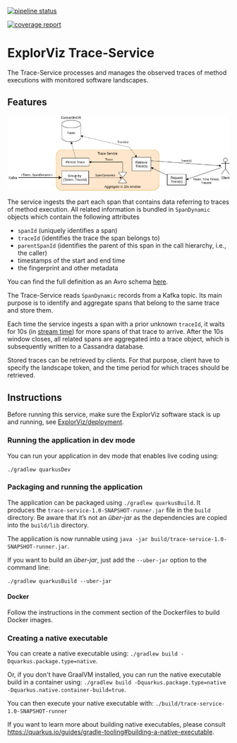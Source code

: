 [![pipeline status](https://git.se.informatik.uni-kiel.de/ExplorViz/code/trace-service/badges/master/pipeline.svg)](https://git.se.informatik.uni-kiel.de/ExplorViz/code/trace-service/-/commits/master) 

[![coverage report](https://git.se.informatik.uni-kiel.de/ExplorViz/code/trace-service/badges/master/coverage.svg)](https://git.se.informatik.uni-kiel.de/ExplorViz/code/trace-service/-/commits/master)


# ExplorViz Trace-Service

The Trace-Service processes and manages the observed traces of method executions with monitored software landscapes.


## Features

![trace-service](.docs/trace-service.png)

The service ingests the part each span that contains data referring to traces of method execution.
All related information is bundled in `SpanDynamic` objects which contain the following attributes

- `spanId` (uniquely identifies a span)
- `traceId` (identifies the trace the span belongs to)
- `parentSpanId` (identifies the parent of this span in the call hierarchy, i.e., the caller)
- timestamps of the start and end time
- the fingerprint and other metadata

You can find the full definition as an Avro schema [here](src/main/avro/spandynamic.avsc).

The Trace-Service reads `SpanDynamic` records from a Kafka topic.
Its main purpose is to identify and aggregate spans that belong to the same trace and store them.

Each time the service ingests a span with a prior unknown `traceId`, it waits for 10s (in [stream time](https://kafka.apache.org/21/documentation/streams/core-concepts#streams_time))
for more spans of that trace to arrive. 
After the 10s window closes, all related spans are aggregated into a trace object,
which is subsequently written to a Cassandra database.


Stored traces can be retrieved by clients. 
For that purpose, client have to specify the landscape token, and the time period for which traces should be retrieved. 

## Instructions

Before running this service, make sure the ExplorViz software stack is up and running, see [ExplorViz/deployment](https://git.se.informatik.uni-kiel.de/ExplorViz/code/deployment).

### Running the application in dev mode

You can run your application in dev mode that enables live coding using:
```
./gradlew quarkusDev
```

### Packaging and running the application

The application can be packaged using `./gradlew quarkusBuild`.
It produces the `trace-service-1.0-SNAPSHOT-runner.jar` file in the `build` directory.
Be aware that it’s not an _über-jar_ as the dependencies are copied into the `build/lib` directory.

The application is now runnable using `java -jar build/trace-service-1.0-SNAPSHOT-runner.jar`.

If you want to build an _über-jar_, just add the `--uber-jar` option to the command line:
```
./gradlew quarkusBuild --uber-jar
```

#### Docker
Follow the instructions in the comment section of the Dockerfiles to build Docker images.

### Creating a native executable

You can create a native executable using: `./gradlew build -Dquarkus.package.type=native`.

Or, if you don't have GraalVM installed, you can run the native executable build in a container using: `./gradlew build -Dquarkus.package.type=native -Dquarkus.native.container-build=true`.

You can then execute your native executable with: `./build/trace-service-1.0-SNAPSHOT-runner`

If you want to learn more about building native executables, please consult https://quarkus.io/guides/gradle-tooling#building-a-native-executable.

